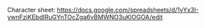 Character sheet: https://docs.google.com/spreadsheets/d/1yYx3I-ywnFziKEbdIRuGYnTOcZga6vBMWNO3uKlOGOA/edit
